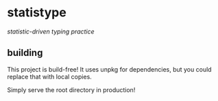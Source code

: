 # statistype

_statistic-driven typing practice_

## building

This project is build-free! It uses unpkg for dependencies, but you could replace that with local copies.

Simply serve the root directory in production!

